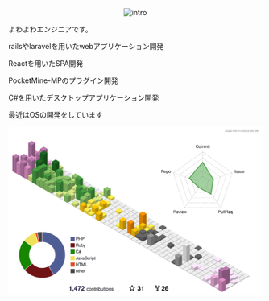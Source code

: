 <div align="center">
<img src="https://readme-typing-svg.herokuapp.com?width=500&height=100&font=Inconsolata&color=16F70C&background=000000&center=true&vCenter=true&lines=Hello+im+yurisi;C%23+is+my+favorite;we+also+make+web+applications;please+follow+us+on+github" alt="intro"/>
</div>

よわよわエンジニアです。 

railsやlaravelを用いたwebアプリケーション開発 

Reactを用いたSPA開発

PocketMine-MPのプラグイン開発 

C#を用いたデスクトップアプリケーション開発 

最近はOSの開発をしています 

![](./profile-3d-contrib/profile-season-animate.svg)
